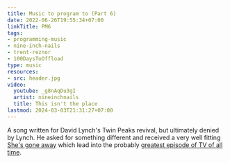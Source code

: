 ```yaml
---
title: Music to program to (Part 6)
date: 2022-06-26T19:55:34+07:00
linkTitle: PM6
tags:
- programming-music
- nine-inch-nails
- trent-reznor
- 100DaysToOffload
type: music
resources:
- src: header.jpg
video:
  youtube: _g8nAqDu3gI
  artist: nineinchnails
  title: This isn't the place
lastmod: 2024-03-03T21:31:27+07:00
---
```


A song written for David Lynch's Twin Peaks revival, but ultimately denied by Lynch. He asked for something different and received a very well fitting [She's gone away](https://www.youtube.com/watch?v=r2bL7DU21Wg) which lead into the probably [greatest episode of TV of all time](https://en.wikipedia.org/wiki/Part_8_\(Twin_Peaks\)).
